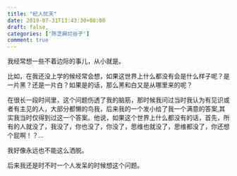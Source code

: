 ```yaml
---
title: "杞人忧天"
date: 2019-07-31T13:43:30+08:00
draft: false,
categories: ['陈芝麻烂谷子']
comment: true
---
```


我经常想一些不着边际的事儿，从小就是。

比如，在我还没上学的候经常会想，如果这世界上什么都没有会是什么样子呢？是一片黑？还是一片白？如果是的话，那么黑和白又是从哪里来的呢？

<!--more-->

在很长一段时间里，这个问题伤透了我的脑筋，那时候我问过当时我认为有见识或者有主见的人，大部分都懒的鸟我，后来我的一个发小给了我一个满意的答案,其实我当时仅得到过这一个答案。他说，如果这个世界上什么都没有的话，首先，所有的人就没了，我没了，你也没了，你没了，思维也就没了，思维都没了，你还想个屁啊！？…

我好像永远也不能这么洒脱。

后来我还是时不时一个人发呆的时候想这个问题。
